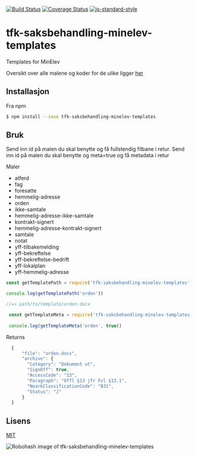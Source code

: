 [![Build Status](https://travis-ci.org/telemark/tfk-saksbehandling-minelev-templates.svg?branch=master)](https://travis-ci.org/telemark/tfk-saksbehandling-minelev-templates)
[![Coverage Status](https://coveralls.io/repos/telemark/tfk-saksbehandling-minelev-templates/badge.svg?branch=master&service=github)](https://coveralls.io/github/telemark/tfk-saksbehandling-minelev-templates?branch=master)
[![js-standard-style](https://img.shields.io/badge/code%20style-standard-brightgreen.svg?style=flat)](https://github.com/feross/standard)

# tfk-saksbehandling-minelev-templates

Templates for MinElev
 
Oversikt over alle malene og koder for de ulike ligger [her](docs/templates.md)
 
 ## Installasjon
 
 Fra npm
 
 ```sh
 $ npm install --save tfk-saksbehandling-minelev-templates
 ```
  
 ## Bruk
 
 Send inn id på malen du skal benytte og få fullstendig filbane i retur.
 Send inn id på malen du skal benytte og meta=true og få metadata i retur
 
 Maler
 - atferd
 - fag
 - foresatte
 - hemmelig-adresse
 - orden
 - ikke-samtale
 - hemmelig-adresse-ikke-samtale
 - kontrakt-signert
 - hemmelig-adresse-kontrakt-signert
 - samtale
 - notat
 - yff-tilbakemelding
 - yff-bekreftelse
 - yff-bekreftelse-bedrift
 - yff-lokalplan
 - yff-hemmelig-adresse

 ```JavaScript
 const getTemplatePath = require('tfk-saksbehandling-minelev-templates')
 
 console.log(getTemplatePath('orden'))
 
 //=> path/to/template/orden.docx
 ```
 
 ```JavaScript
  const getTemplateMeta = require('tfk-saksbehandling-minelev-templates')
  
  console.log(getTemplateMeta('orden', true))
  ```
 
 Returns
 
 ```JavaScript
   {
       "file": "orden.docx",
       "archive": {
         "Category": "Dokument ut",
         "SignOff": true,
         "AccessCode": "13",
         "Paragraph": "Offl §13 jfr Fvl §13.1",
         "NoarkClassificationCode": "B31",
         "Status": "J"
       }
   }
   ```
 
 ## Lisens
 
 [MIT](LICENSE)
 
 ![Robohash image of tfk-saksbehandling-minelev-templates](https://robots.kebabstudios.party/tfk-saksbehandling-minelev-templates.png "Robohash image of tfk-saksbehandling-minelev-templates")